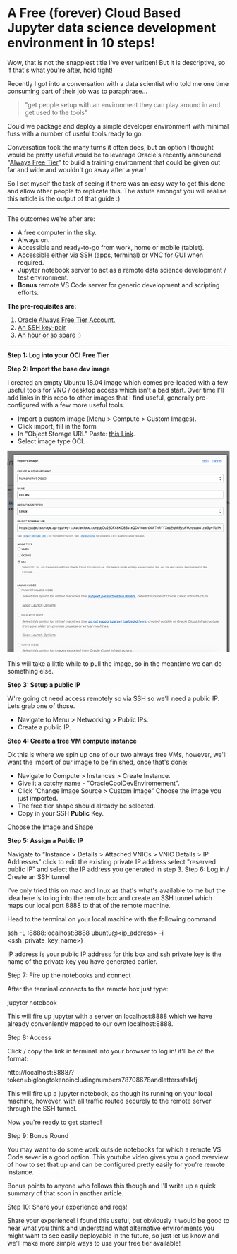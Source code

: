 # A Free (forever) Cloud Based Jupyter data science development environment in 10 steps!

Wow, that is not the snappiest title I've ever written! But it is descriptive, so if that's what you're after, hold tight!

Recently I got into a conversation with a data scientist who told me one time consuming part of their job was to paraphrase...

> "get people setup with an environment they can play around in and get used to the tools"

Could we package and deploy a simple developer environment with minimal fuss with a number of useful tools ready to go.

Conversation took the many turns it often does, but an option I thought would be pretty useful would be to leverage Oracle's recently announced "[Always Free Tier](http://oracle.com/cloud/free)" to build a training environment that could be given out far and wide and wouldn't go away after a year!

So I set myself the task of seeing if there was an easy way to get this done and allow other people to replicate this. The astute amongst you will realise this article is the output of that guide :)

---

The outcomes we're after are:

* A free computer in the sky.
* Always on.
* Accessible and ready-to-go from work, home or mobile (tablet).
* Accessible either via SSH (apps, terminal) or VNC for GUI when required.
* Jupyter notebook server to act as a remote data science development / test environment.
* **Bonus** remote VS Code server for generic development and scripting efforts.

**The pre-requisites are:** 

1) [Oracle Always Free Tier Account.](http://oracle.com/cloud/free)
2) [An SSH key-pair](https://docs.oracle.com/en/cloud/paas/database-dbaas-cloud/csdbi/generate-ssh-key-pair.html#GUID-69EF7E8A-7CD5-482E-A878-882EA21DE2B8)
3) [An hour or so spare :)](https://www.google.com/url?sa=t&rct=j&q=&esrc=s&source=web&cd=1&cad=rja&uact=8&ved=2ahUKEwjR0f67mI7mAhUPfH0KHa95DwIQFjAAegQIARAB&url=https%3A%2F%2Fgettingthingsdone.com%2F&usg=AOvVaw29xE4PaNOode2uC-m_4EyX)

---

**Step 1: Log into your OCI Free Tier**

**Step 2: Import the base dev image**

I created an empty Ubuntu 18.04 image which comes pre-loaded with a few useful tools for VNC / desktop access which isn't a bad start. Over time I'll add links in this repo to other images that I find useful, generally pre-configured with a few more useful tools.

* Import a custom image (Menu > Compute > Custom Images).
* Click import, fill in the form 
* In "Object Storage URL" Paste: [this Link](https://objectstorage.ap-sydney-1.oraclecloud.com/p/Ou2S0FX8KO8Ss-xQDsVAexnD8FTnRYYXebEqhREzuFM/n/sde81zai9pvf/b/HI_Bucket/o/DevBuntsImage).
* Select image type OCI.

![Image Import](../Assets/A1933B18-CFA8-4229-AA84-DC562F1ED75E.png)

This will take a little while to pull the image, so in the meantime we can do something else.

**Step 3: Setup a public IP**

W're going ot need access remotely so via SSH so we'll need a public IP.  Lets grab one of those.

* Navigate to Menu > Networking > Public IPs.
* Create a public IP.

**Step 4: Create a free VM compute instance**

Ok this is where we spin up one of our two always free VMs, however, we'll want the import of our image to be finished, once that's done:

* Navigate to Compute > Instances > Create Instance.
* Give it a catchy name - "OracleCoolDevEnviromement".
* Click "Change Image Source > Custom Image" Choose the image you just imported.
* The free tier shape should already be selected.
* Copy in your SSH **Public** Key.

[Choose the Image and Shape](Assets/849E86B3-E207-4480-BC26-C5114F8D0197.png)

**Step 5: Assign a Public IP**

Navigate to "Instance > Details > Attached VNICs > VNIC Details > IP Addresses"
click to edit the existing private IP address
select "reserved public IP" and select the IP address you generated in step 3.
Step 6: Log in / Create an SSH tunnel

I've only tried this on mac and linux as that's what's available to me but the idea here is to log into the remote box and create an SSH tunnel which maps our local port 8888 to that of the remote machine.

Head to the terminal on your local machine with the following command:

ssh -L :8888:localhost:8888 ubuntu@<ip_address> -i <ssh_private_key_name>)

IP address is your public IP address for this box and ssh private key is the name of the private key you have generated earlier.

Step 7: Fire up the notebooks and connect

After the terminal connects to the remote box just type:

jupyter notebook

This will fire up jupyter with a server on localhost:8888 which we have already conveniently mapped to our own localhost:8888.

Step 8: Access

 Click / copy the link in terminal into your browser to log in! it'll be of the format:

http://localhost:8888/?token=biglongtokenoincludingnumbers78708678andletterssfslkfj

This will fire up a jupyter notebook, as though its running on your local machine, however, with all traffic routed securely to the remote server through the SSH tunnel.

Now you're ready to get started!

Step 9: Bonus Round

You may want to do some work outside notebooks for which a remote VS Code sever is a good option. This youtube video gives you a good overview of how to set that up and can be configured pretty easily for you're remote instance.

Bonus points to anyone who follows this though and I'll write up a quick summary of that soon in another article.

Step 10: Share your experience and reqs!

Share your experience! I found this useful, but obviously it would be good to hear what you think and understand what alternative environments you might want to see easily deployable in the future, so just let us know and we'll make more simple ways to use your free tier available!

